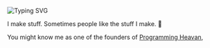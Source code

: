 ![Typing SVG](https://readme-typing-svg.herokuapp.com?font=roboto&color=%23F7C51D&size=18&vCenter=true&height=16&lines=Hi+there%2C+I'm+CodeWarrior.;Hi+there%2C+I'm+Leon+Sand%C3%B8y.;Hi+there%2C+you+can+call+me+Lemon.;Hi+there%2C+I'm+a+content+creator.;Hi+there%2C+I'm+a+software+engineer.;Hi+there%2C+I'm+a+musician.)

I make stuff. Sometimes people like the stuff I make. 🍋

You might know me as one of the founders of [Programming Heavan]( https://discord.gg/KCpEKxJ63X 
),
